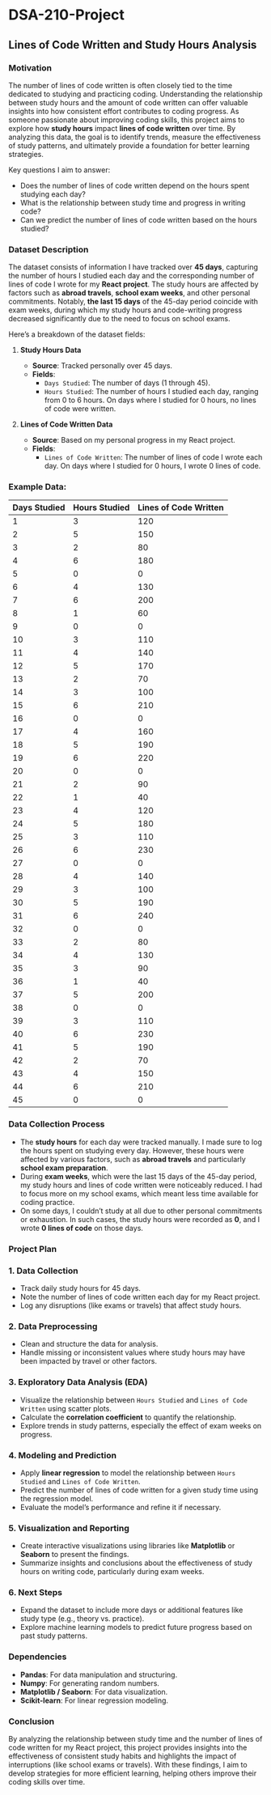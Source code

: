 # DSA-210-Project

## **Lines of Code Written and Study Hours Analysis**

### **Motivation**

The number of lines of code written is often closely tied to the time dedicated to studying and practicing coding. Understanding the relationship between study hours and the amount of code written can offer valuable insights into how consistent effort contributes to coding progress. As someone passionate about improving coding skills, this project aims to explore how **study hours** impact **lines of code written** over time. By analyzing this data, the goal is to identify trends, measure the effectiveness of study patterns, and ultimately provide a foundation for better learning strategies.

Key questions I aim to answer:
- Does the number of lines of code written depend on the hours spent studying each day?
- What is the relationship between study time and progress in writing code?
- Can we predict the number of lines of code written based on the hours studied?

### **Dataset Description**

The dataset consists of information I have tracked over **45 days**, capturing the number of hours I studied each day and the corresponding number of lines of code I wrote for my **React project**. The study hours are affected by factors such as **abroad travels**, **school exam weeks**, and other personal commitments. Notably, **the last 15 days** of the 45-day period coincide with exam weeks, during which my study hours and code-writing progress decreased significantly due to the need to focus on school exams.

Here’s a breakdown of the dataset fields:

1. **Study Hours Data**
   - **Source**: Tracked personally over 45 days.
   - **Fields**:
     - `Days Studied`: The number of days (1 through 45).
     - `Hours Studied`: The number of hours I studied each day, ranging from 0 to 6 hours. On days where I studied for 0 hours, no lines of code were written.

2. **Lines of Code Written Data**
   - **Source**: Based on my personal progress in my React project.
   - **Fields**:
     - `Lines of Code Written`: The number of lines of code I wrote each day. On days where I studied for 0 hours, I wrote 0 lines of code.

### **Example Data**:

| Days Studied | Hours Studied | Lines of Code Written |
|--------------|---------------|-----------------------|
| 1            | 3             | 120                   |
| 2            | 5             | 150                   |
| 3            | 2             | 80                    |
| 4            | 6             | 180                   |
| 5            | 0             | 0                     |
| 6            | 4             | 130                   |
| 7            | 6             | 200                   |
| 8            | 1             | 60                    |
| 9            | 0             | 0                     |
| 10           | 3             | 110                   |
| 11           | 4             | 140                   |
| 12           | 5             | 170                   |
| 13           | 2             | 70                    |
| 14           | 3             | 100                   |
| 15           | 6             | 210                   |
| 16           | 0             | 0                     |
| 17           | 4             | 160                   |
| 18           | 5             | 190                   |
| 19           | 6             | 220                   |
| 20           | 0             | 0                     |
| 21           | 2             | 90                    |
| 22           | 1             | 40                    |
| 23           | 4             | 120                   |
| 24           | 5             | 180                   |
| 25           | 3             | 110                   |
| 26           | 6             | 230                   |
| 27           | 0             | 0                     |
| 28           | 4             | 140                   |
| 29           | 3             | 100                   |
| 30           | 5             | 190                   |
| 31           | 6             | 240                   |
| 32           | 0             | 0                     |
| 33           | 2             | 80                    |
| 34           | 4             | 130                   |
| 35           | 3             | 90                    |
| 36           | 1             | 40                    |
| 37           | 5             | 200                   |
| 38           | 0             | 0                     |
| 39           | 3             | 110                   |
| 40           | 6             | 230                   |
| 41           | 5             | 190                   |
| 42           | 2             | 70                    |
| 43           | 4             | 150                   |
| 44           | 6             | 210                   |
| 45           | 0             | 0                     |

### **Data Collection Process**

- The **study hours** for each day were tracked manually. I made sure to log the hours spent on studying every day. However, these hours were affected by various factors, such as **abroad travels** and particularly **school exam preparation**.
- During **exam weeks**, which were the last 15 days of the 45-day period, my study hours and lines of code written were noticeably reduced. I had to focus more on my school exams, which meant less time available for coding practice.
- On some days, I couldn’t study at all due to other personal commitments or exhaustion. In such cases, the study hours were recorded as **0**, and I wrote **0 lines of code** on those days.

### **Project Plan**

### 1. **Data Collection**
   - Track daily study hours for 45 days.
   - Note the number of lines of code written each day for my React project.
   - Log any disruptions (like exams or travels) that affect study hours.

### 2. **Data Preprocessing**
   - Clean and structure the data for analysis.
   - Handle missing or inconsistent values where study hours may have been impacted by travel or other factors.

### 3. **Exploratory Data Analysis (EDA)**
   - Visualize the relationship between `Hours Studied` and `Lines of Code Written` using scatter plots.
   - Calculate the **correlation coefficient** to quantify the relationship.
   - Explore trends in study patterns, especially the effect of exam weeks on progress.

### 4. **Modeling and Prediction**
   - Apply **linear regression** to model the relationship between `Hours Studied` and `Lines of Code Written`.
   - Predict the number of lines of code written for a given study time using the regression model.
   - Evaluate the model’s performance and refine it if necessary.

### 5. **Visualization and Reporting**
   - Create interactive visualizations using libraries like **Matplotlib** or **Seaborn** to present the findings.
   - Summarize insights and conclusions about the effectiveness of study hours on writing code, particularly during exam weeks.

### 6. **Next Steps**
   - Expand the dataset to include more days or additional features like study type (e.g., theory vs. practice).
   - Explore machine learning models to predict future progress based on past study patterns.

### **Dependencies**

- **Pandas**: For data manipulation and structuring.
- **Numpy**: For generating random numbers.
- **Matplotlib / Seaborn**: For data visualization.
- **Scikit-learn**: For linear regression modeling.

### **Conclusion**

By analyzing the relationship between study time and the number of lines of code written for my React project, this project provides insights into the effectiveness of consistent study habits and highlights the impact of interruptions (like school exams or travels). With these findings, I aim to develop strategies for more efficient learning, helping others improve their coding skills over time.

